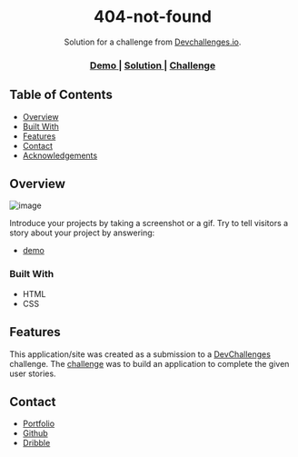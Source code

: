 
<h1 align="center">404-not-found</h1>

<div align="center">
   Solution for a challenge from  <a href="http://devchallenges.io" target="_blank">Devchallenges.io</a>.
</div>

<div align="center">
  <h3>
    <a href="https://{your-demo-link.your-domain}">
      Demo
    </a>
    <span> | </span>
    <a href="https://github.com/BrandonMartinez-jar/404-not-found}">
      Solution
    </a>
    <span> | </span>
    <a href="https://devchallenges.io/challenges/wBunSb7FPrIepJZAg0sY">
      Challenge
    </a>
  </h3>
</div>

## Table of Contents

- [Overview](#overview)
- [Built With](#built-with)
- [Features](#features)
- [Contact](#contact)
- [Acknowledgements](#acknowledgements)

## Overview

![image](https://user-images.githubusercontent.com/76891236/122091576-8ef04480-cdce-11eb-9940-d44a5530491e.png)

Introduce your projects by taking a screenshot or a gif. Try to tell visitors a story about your project by answering:

- [demo](https://brandonmartinez-jar.github.io/404-not-found/)

### Built With

- HTML
- CSS

## Features

This application/site was created as a submission to a [DevChallenges](https://devchallenges.io/challenges) challenge. The [challenge](https://devchallenges.io/challenges/wBunSb7FPrIepJZAg0sY) was to build an application to complete the given user stories.

## Contact

- [Portfolio](https://devchallenges.io/portfolio/BrandonMartinez-jar)
- [Github](https://github.com/BrandonMartinez-jar)
- [Dribble](https://dribbble.com/BrandonMartinez-jar)
